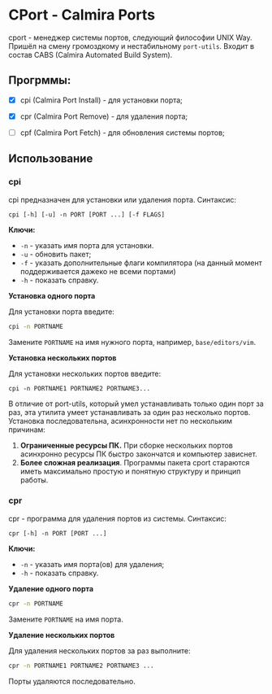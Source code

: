 # CPort - Calmira Ports

cport - менеджер системы портов, следующий философии UNIX Way. Пришёл на смену громоздкому и нестабильному `port-utils`. Входит в состав CABS (Calmira Automated Build System).

## Прогрммы:

- [X] cpi (Calmira Port Install) - для установки порта;
- [X] cpr (Calmira Port Remove)  - для удаления порта;
- [ ] cpf (Calmira Port Fetch)   - для обновления системы портов;


## Использование

### cpi

cpi предназначен для установки или удаления порта. Синтаксис:

```
cpi [-h] [-u] -n PORT [PORT ...] [-f FLAGS]
```

**Ключи:**

- `-n` - указать имя порта для установки.
- `-u` - обновить пакет;
- `-f` - указать дополнительные флаги компилятора (на данный момент поддерживается дажеко не всеми портами)
- `-h` - показать справку.

**Установка одного порта**

Для установки порта введите:

```bash
cpi -n PORTNAME
```

Замените `PORTNAME` на имя нужного порта, например, `base/editors/vim`.

**Установка нескольких портов**

Для установки нескольких портов введите:

```
cpi -n PORTNAME1 PORTNAME2 PORTNAME3...
```

В отличие от port-utils, который умел устанавливать только один порт за раз, эта утилита умеет устанавливать за один раз несколько портов. Установка последовательна, асинхронности нет по нескольким причинам:

1. **Ограниченные ресурсы ПК.** При сборке нескольких портов асинхронно ресурсы ПК быстро закончатся и компьютер зависнет.
2. **Более сложная реализация**. Программы пакета cport стараются иметь максимально простую и понятную структуру и принцип работы.

### cpr

cpr - программа для удаления портов из системы. Синтаксис:

```
cpr [-h] -n PORT [PORT ...]
```

**Ключи:**

- `-n` - указать имя порта(ов) для удаления;
- `-h` - показать справку.

**Удаление одного порта**

```bash
cpr -n PORTNAME
```

Замените `PORTNAME` на имя порта.

**Удаление нескольких портов**

Для удаления нескольких портов за раз выполните:

```bash
cpr -n PORTNAME1 PORTNAME2 PORTNAME3 ...
```

Порты удаляются последовательно.